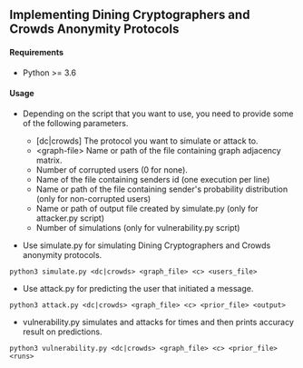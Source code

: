 ## Implementing Dining Cryptographers and Crowds Anonymity Protocols ##

#### Requirements
* Python >= 3.6

#### Usage

- Depending on the script that you want to use, you need to provide some of the following parameters.
  - [dc|crowds]     The protocol you want to simulate or attack to.
  - \<graph-file\>    Name or path of the file containing graph adjacency matrix.
  - <c>             Number of corrupted users (0 for none).
  - <users-file>    Name of the file containing senders id (one execution per line)
  - <prior-file>    Name or path of the file containing sender's probability distribution (only for non-corrupted users)
  - <output-file>   Name or path of output file created by simulate.py (only for attacker.py script)
  - <runs>          Number of simulations (only for vulnerability.py script)

- Use simulate.py for simulating Dining Cryptographers and Crowds anonymity protocols.<br />
 ```
 python3 simulate.py <dc|crowds> <graph_file> <c> <users_file> 
 ```
- Use attack.py for predicting the user that initiated a message.<br />
```
python3 attack.py <dc|crowds> <graph_file> <c> <prior_file> <output>  
```

- vulnerability.py simulates and attacks for <runs> times and then prints accuracy result on predictions.<br />
```
python3 vulnerability.py <dc|crowds> <graph_file> <c> <prior_file> <runs>
```
